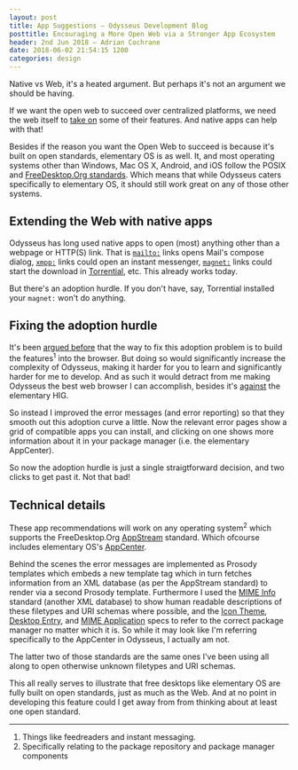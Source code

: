 ```yaml
---
layout: post
title: App Suggestions — Odysseus Development Blog
posttitle: Encouraging a More Open Web via a Stronger App Ecosystem
header: 2nd Jun 2018 — Adrian Cochrane
date: 2018-06-02 21:54:15 1200
categories: design
---
```


Native vs Web, it's a heated argument. But perhaps it's not an argument we should be having.

If we want the open web to succeed over centralized platforms, we need the web itself to [take on](https://blogg.forteller.net/2013/first-steps/) some of their features. And native apps can help with that!

Besides if the reason you want the Open Web to succeed is because it's built on open standards, elementary OS is as well. It, and most operating systems other than Windows, Mac OS X, Android, and iOS follow the POSIX and [FreeDesktop.Org standards](https://www.freedesktop.org/wiki/Specifications/). Which means that while Odysseus caters specifically to elementary OS, it should still work great on any of those other systems.

## Extending the Web with native apps
Odysseus has long used native apps to open (most) anything other than a webpage or HTTP(S) link. That is [`mailto:`](https://tools.ietf.org/html/rfc2368) links opens Mail's compose dialog, [`xmpp:`](https://tools.ietf.org/html/rfc5122) links could open an instant messenger, [`magnet:`](https://sourceforge.net/projects/magnet-uri/) links could start the download in [Torrential](appstream://com.github.davidmhewitt.torrential.desktop), etc. This already works today.

But there's an adoption hurdle. If you don't have, say, Torrential installed your `magnet:` won't do anything.

## Fixing the adoption hurdle
It's been [argued before](https://blogg.forteller.net/2013/first-steps/) that the way to fix this adoption problem is to build the features<sup title="Things like feedreaders and instant messaging">1</sup> into the browser. But doing so would significantly increase the complexity of Odysseus, making it harder for you to learn and significantly harder for me to develop. And as such it would detract from me making Odysseus the best web browser I can accomplish, besides it's [against](https://elementary.io/docs/human-interface-guidelines#think-in-modules) the elementary HIG.

So instead I improved the error messages (and error reporting) so that they smooth out this adoption curve a little. Now the relevant error pages show a grid of compatible apps you can install, and clicking on one shows more information about it in your package manager (i.e. the elementary AppCenter).

So now the adoption hurdle is just a single straigtforward decision, and two clicks to get past it. Not that bad!

## Technical details
These app recommendations will work on any operating system<sup title="Specifically relating to the package repository and package manager components">2</sup> which supports the FreeDesktop.Org [AppStream](https://www.freedesktop.org/wiki/Distributions/AppStream/) standard. Which ofcourse includes elementary OS's [AppCenter](appstream://org.pantheon.appcenter.desktop).

Behind the scenes the error messages are implemented as Prosody templates which embeds a new template tag which in turn fetches information from an XML database (as per the AppStream standard) to render via a second Prosody template. Furthermore I used the [MIME Info](https://www.freedesktop.org/wiki/Specifications/shared-mime-info-spec/) standard (another XML database) to show human readable descriptions of these filetypes and URI schemas where possible, and the [Icon Theme](https://www.freedesktop.org/wiki/Specifications/icon-theme-spec/), [Desktop Entry](https://www.freedesktop.org/wiki/Specifications/desktop-entry-spec/), and [MIME Application](https://www.freedesktop.org/wiki/Specifications/mime-apps-spec/) specs to refer to the correct package manager no matter which it is. So while it may look like I'm referring specifically to the AppCenter in Odysseus, I actually am not.

The latter two of those standards are the same ones I've been using all along to open otherwise unknown filetypes and URI schemas.

This all really serves to illustrate that free desktops like elementary OS are fully built on open standards, just as much as the Web. And at no point in developing this feature could I get away from from thinking about at least one open standard.

---

1. Things like feedreaders and instant messaging.
2. Specifically relating to the package repository and package manager components
